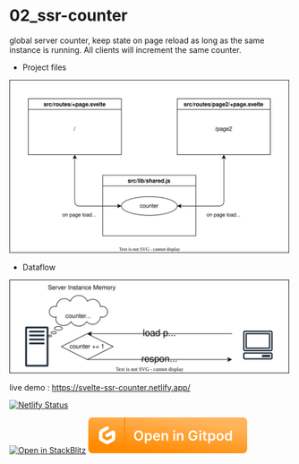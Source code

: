 # 02_ssr-counter

global server counter, keep state on page reload as long as the same instance is running. All clients will increment the same counter.

* Project files

<img src="../media/02_ssr-counter.drawio.svg" width="500">

* Dataflow

<img src="../media/02_ssr-counter-dataflow.drawio.svg" width="500">


live demo : https://svelte-ssr-counter.netlify.app/

[![Netlify Status](https://api.netlify.com/api/v1/badges/71157122-a8d8-4bdf-92ee-7c000f77991d/deploy-status)](https://svelte-ssr-counter.netlify.app/)

[![Open in StackBlitz](https://developer.stackblitz.com/img/open_in_stackblitz.svg)](https://stackblitz.com/github/MicroWebStacks/svelte-examples/tree/main/02_ssr-counter)
[![open in Gitpod](../media/gitpod.svg)](https://gitpod.io/?on=gitpod#https://github.com/MicroWebStacks/svelte-examples/tree/main/02_ssr-counter)

